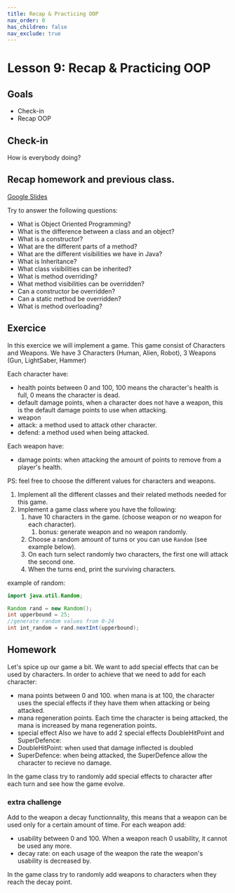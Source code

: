 ```yaml
---
title: Recap & Practicing OOP
nav_order: 0
has_children: false
nav_exclude: true
---
```


# Lesson 9: Recap & Practicing OOP

## Goals

- Check-in
- Recap OOP

## Check-in
How is everybody doing?

## Recap homework and previous class.

[Google Slides](https://docs.google.com/presentation/d/17cQhIiittot1Gv73OrVQbSRNWzShdMTjKmLWiL-IplQ/embed)

Try to answer the following questions:

- What is Object Oriented Programming?
- What is the difference between a class and an object?
- What is a constructor?
- What are the different parts of a method?
- What are the different visibilities we have in Java?
- What is Inheritance?
- What class visibilities can be inherited?
- What is method overriding?
- What method visibilities can be overridden?
- Can a constructor be overridden?
- Can a static method be overridden?
- What is method overloading?


## Exercice

In this exercice we will implement a game. This game consist of Characters and Weapons.
We have 3 Characters (Human, Alien, Robot), 3 Weapons (Gun, LightSaber, Hammer)

Each character have:
- health points between 0 and 100, 100 means the character's health is full, 0 means the character is dead.
- default damage points, when a character does not have a weapon, this is the default damage points to use when attacking.
- weapon
- attack: a method used to attack other character.
- defend: a method used when being attacked.

Each weapon have:
- damage points: when attacking the amount of points to remove from a player's health.


PS: feel free to choose the different values for characters and weapons.

1. Implement all the different classes and their related methods needed for this game.
2. Implement a game class where you have the following:
    1. have 10 characters in the game. (choose weapon or no weapon for each character).
        1. bonus: generate weapon and no weapon randomly.
    2. Choose a random amount of turns or you can use `Random` (see example below).
    3. On each turn select randomly two characters, the first one will attack the second one.
    4. When the turns end, print the surviving characters.

example of random:
```java
import java.util.Random;

Random rand = new Random();
int upperbound = 25;
//generate random values from 0-24
int int_random = rand.nextInt(upperbound);
```

## Homework

Let's spice up our game a bit. We want to add special effects that can be used by characters. In order to achieve that we need to add for each character:
- mana points between 0 and 100. when mana is at 100, the character uses the special effects if they have them when attacking or being attacked.
- mana regeneration points. Each time the character is being attacked, the mana is increased by mana regeneration points.
- special effect
Also we have to add 2 special effects DoubleHitPoint and SuperDefence:
- DoubleHitPoint: when used that damage inflected is doubled
- SuperDefence: when being attacked, the SuperDefence allow the character to recieve no damage.

In the game class try to randomly add special effects to character after each turn and see how the game evolve.

### extra challenge
Add to the weapon a decay functionnality, this means that a weapon can be used only for a certain amount of time.
For each weapon add: 
- usability between 0 and 100. When a weapon reach 0 usability, it cannot be used any more.
- decay rate: on each usage of the weapon the rate the weapon's usability is decreased by.

In the game class try to randomly add weapons to characters when they reach the decay point.

